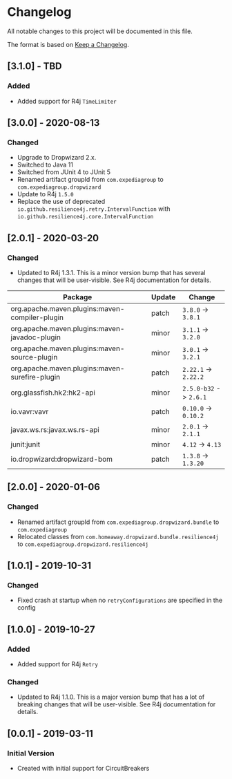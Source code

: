 # Changelog

All notable changes to this project will be documented in this file.

The format is based on [Keep a Changelog](http://keepachangelog.com/).

## [3.1.0] - TBD
### Added
- Added support for R4j `TimeLimiter`

## [3.0.0] - 2020-08-13
### Changed
- Upgrade to Dropwizard 2.x.
- Switched to Java 11
- Switched from JUnit 4 to JUnit 5
- Renamed artifact groupId from `com.expediagroup` to `com.expediagroup.dropwizard`
- Update to R4j `1.5.0`
- Replace the use of deprecated `io.github.resilience4j.retry.IntervalFunction` with `io.github.resilience4j.core.IntervalFunction`

## [2.0.1] - 2020-03-20
### Changed
- Updated to R4j 1.3.1. This is a minor version bump that has several changes that will be user-visible. See R4j documentation for details.

| Package | Update | Change |
|---|---|---|
| org.apache.maven.plugins:maven-compiler-plugin | patch | `3.8.0` -> `3.8.1` |
| org.apache.maven.plugins:maven-javadoc-plugin | minor | `3.1.1` -> `3.2.0` |
| org.apache.maven.plugins:maven-source-plugin | minor | `3.0.1` -> `3.2.1` |
| org.apache.maven.plugins:maven-surefire-plugin | patch | `2.22.1` -> `2.22.2` |
| org.glassfish.hk2:hk2-api | minor | `2.5.0-b32` -> `2.6.1` |
| io.vavr:vavr | patch | `0.10.0` -> `0.10.2` |
| javax.ws.rs:javax.ws.rs-api | minor | `2.0.1` -> `2.1.1` |
| junit:junit | minor | `4.12` -> `4.13` |
| io.dropwizard:dropwizard-bom | patch | `1.3.8` -> `1.3.20` |

## [2.0.0] - 2020-01-06
### Changed
- Renamed artifact groupId from `com.expediagroup.dropwizard.bundle` to `com.expediagroup`
- Relocated classes from `com.homeaway.dropwizard.bundle.resilience4j` to `com.expediagroup.dropwizard.resilience4j`

## [1.0.1] - 2019-10-31
### Changed
- Fixed crash at startup when no `retryConfigurations` are specified in the config

## [1.0.0] - 2019-10-27
### Added
- Added support for R4j `Retry`

### Changed
- Updated to R4j 1.1.0. This is a major version bump that has a lot of breaking changes that will be user-visible. See R4j documentation for details.

## [0.0.1] - 2019-03-11
### Initial Version
- Created with initial support for CircuitBreakers
